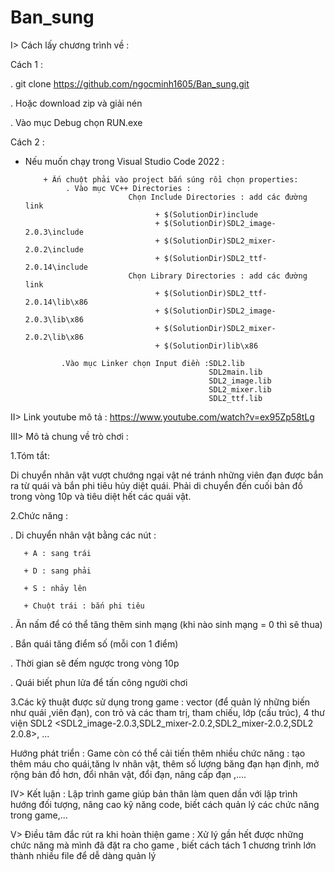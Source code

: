 # Ban_sung
I> Cách lấy chương trình về :

Cách 1 :

. git clone https://github.com/ngocminh1605/Ban_sung.git

. Hoặc download zip và giải nén

. Vào mục Debug chọn RUN.exe

Cách 2 :
* Nếu muốn chạy trong Visual Studio Code 2022 :

          + Ấn chuột phải vào project bắn súng rồi chọn properties: 
               . Vào mục VC++ Directories : 
                             Chọn Include Directories : add các đường link 
                                   + $(SolutionDir)include
                                   + $(SolutionDir)SDL2_image-2.0.3\include
                                   + $(SolutionDir)SDL2_mixer-2.0.2\include 
                                   + $(SolutionDir)SDL2_ttf-2.0.14\include
                             Chọn Library Directories : add các đường link
                                   + $(SolutionDir)SDL2_ttf-2.0.14\lib\x86
                                   + $(SolutionDir)SDL2_image-2.0.3\lib\x86 
                                   + $(SolutionDir)SDL2_mixer-2.0.2\lib\x86
                                   + $(SolutionDir)lib\x86
                                   
              .Vào mục Linker chọn Input điền :SDL2.lib
                                               SDL2main.lib
                                               SDL2_image.lib
                                               SDL2_mixer.lib
                                               SDL2_ttf.lib
             
II> Link youtube mô tả : https://www.youtube.com/watch?v=ex95Zp58tLg

III> Mô tả chung về trò chơi :

1.Tóm tắt:

Di chuyển nhân vật vượt chướng ngại vật né tránh những viên đạn được bắn ra từ quái và bắn phi tiêu hủy diệt quái. Phải di chuyển đến cuối bản đồ trong vòng 10p và tiêu diệt hết các quái vật.

2.Chức năng :

. Di chuyển nhân vật bằng các nút :

       + A : sang trái
       
       + D : sang phải
       
       + S : nhảy lên
       
       + Chuột trái : bắn phi tiêu
       
. Ăn nấm để có thể tăng thêm sinh mạng (khi nào sinh mạng = 0 thì sẽ thua)

. Bắn quái tăng điểm số (mỗi con 1 điểm)

. Thời gian sẽ đếm ngược trong vòng 10p

. Quái biết phun lửa để tấn công người chơi


3.Các kỹ thuật được sử dụng trong game : vector (để quản lý những biến như quái ,viên đạn), con trỏ và các tham trị, tham chiếu, lớp (cấu trúc), 4 thư viện SDL2 <SDL2_image-2.0.3,SDL2_mixer-2.0.2,SDL2_mixer-2.0.2,SDL2 2.0.8>, ...

Hướng phát triển : Game còn có thể cải tiến thêm nhiều chức năng : tạo thêm máu cho quái,tăng lv nhân vật, thêm số lượng băng đạn hạn định,  mở rộng bản đồ hơn, đổi nhân vật, đổi đạn, nâng cấp đạn ,....

IV> Kết luận : Lập trình game giúp bản thân làm quen dần với lập trình hướng đối tượng, nâng cao kỹ năng code, biết cách quản lý các chức năng trong game,...

V> Điều tâm đắc rút ra khi hoàn thiện game : Xử lý gần hết được những chức năng mà mình đã đặt ra cho game , biết cách tách 1 chương trình lớn thành nhiều file để dễ dàng quản lý 


       
  


